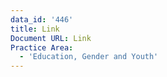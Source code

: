 ```yaml
---
data_id: '446'
title: Link
Document URL: Link
Practice Area:
  - 'Education, Gender and Youth'
---
```

